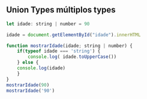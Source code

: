 ## Union Types múltiplos types

```js
let idade: string | number = 90

idade = document.getElementById("idade").innerHTML
```

```js
function mostrarIdade(idade; string | number) {
    if(typeof idade === 'string') {
        console.log( idade.toUpperCase())
    } else {
    console.log(idade)
    }
}
mostrarIdade(90)
mostrarIdade('90')
```